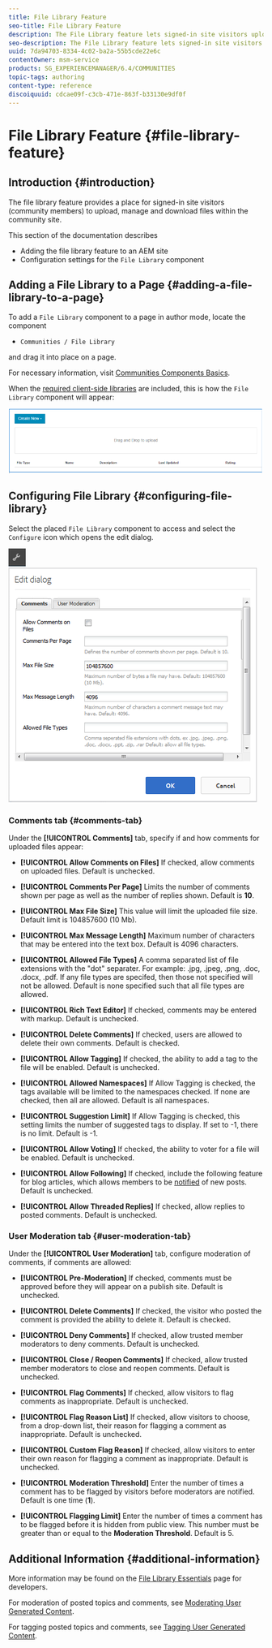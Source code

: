 ```yaml
---
title: File Library Feature
seo-title: File Library Feature
description: The File Library feature lets signed-in site visitors upload, manage, and download files
seo-description: The File Library feature lets signed-in site visitors upload, manage, and download files
uuid: 7da94703-8334-4c02-ba2a-55b5cde22e6c
contentOwner: msm-service
products: SG_EXPERIENCEMANAGER/6.4/COMMUNITIES
topic-tags: authoring
content-type: reference
discoiquuid: cdcae09f-c3cb-471e-863f-b33130e9df0f
---
```


# File Library Feature {#file-library-feature}

## Introduction {#introduction}

The file library feature provides a place for signed-in site visitors (community members) to upload, manage and download files within the community site.

This section of the documentation describes

* Adding the file library feature to an AEM site
* Configuration settings for the `File Library` component

## Adding a File Library to a Page {#adding-a-file-library-to-a-page}

To add a `File Library` component to a page in author mode, locate the component

* `Communities / File Library`

and drag it into place on a page.

For necessary information, visit [Communities Components Basics](basics.md).

When the [required client-side libraries](essentials-file-library.md#essentials-for-client-side) are included, this is how the `File Library` component will appear:

![chlimage_1-430](assets/chlimage_1-430.png)

## Configuring File Library {#configuring-file-library}

Select the placed `File Library` component to access and select the `Configure` icon which opens the edit dialog.

![chlimage_1-431](assets/chlimage_1-431.png) ![chlimage_1-432](assets/chlimage_1-432.png)

### Comments tab {#comments-tab}

Under the **[!UICONTROL Comments]** tab, specify if and how comments for uploaded files appear:

* **[!UICONTROL Allow Comments on Files]** 
  If checked, allow comments on uploaded files. Default is unchecked.

* **[!UICONTROL Comments Per Page]** 
  Limits the number of comments shown per page as well as the number of replies shown. Default is **10**.

* **[!UICONTROL Max File Size]** 
  This value will limit the uploaded file size. Default limit is 104857600 (10 Mb).

* **[!UICONTROL Max Message Length]** 
  Maximum number of characters that may be entered into the text box. Default is 4096 characters.

* **[!UICONTROL Allowed File Types]** 
  A comma separated list of file extensions with the "dot" separater. For example: .jpg, .jpeg, .png, .doc, .docx, .pdf. If any file types are specifed, then those not specified will not be allowed. Default is none specified such that all file types are allowed.

* **[!UICONTROL Rich Text Editor]** 
  If checked, comments may be entered with markup. Default is unchecked.

* **[!UICONTROL Delete Comments]** 
  If checked, users are allowed to delete their own comments. Default is checked.

* **[!UICONTROL Allow Tagging]** 
  If checked, the ability to add a tag to the file will be enabled. Default is unchecked.

* **[!UICONTROL Allowed Namespaces]** 
  If Allow Tagging is checked, the tags available will be limited to the namespaces checked. If none are checked, then all are allowed. Default is all namespaces.

* **[!UICONTROL Suggestion Limit]** 
  If Allow Tagging is checked, this setting limits the number of suggested tags to display. If set to -1, there is no limit. Default is -1.

* **[!UICONTROL Allow Voting]** 
  If checked, the ability to voter for a file will be enabled. Default is unchecked.

* **[!UICONTROL Allow Following]** 
  If checked, include the following feature for blog articles, which allows members to be [notified](notifications.md) of new posts. Default is unchecked.

* **[!UICONTROL Allow Threaded Replies]** 
  If checked, allow replies to posted comments. Default is unchecked.

### User Moderation tab {#user-moderation-tab}

Under the **[!UICONTROL User Moderation]** tab, configure moderation of comments, if comments are allowed:

* **[!UICONTROL Pre-Moderation]** 
  If checked, comments must be approved before they will appear on a publish site. Default is unchecked.

* **[!UICONTROL Delete Comments]** 
  If checked, the visitor who posted the comment is provided the ability to delete it. Default is checked.

* **[!UICONTROL Deny Comments]** 
  If checked, allow trusted member moderators to deny comments. Default is unchecked.

* **[!UICONTROL Close / Reopen Comments]** 
  If checked, allow trusted member moderators to close and reopen comments. Default is unchecked.

* **[!UICONTROL Flag Comments]** 
  If checked, allow visitors to flag comments as inappropriate. Default is unchecked.

* **[!UICONTROL Flag Reason List]** 
  If checked, allow visitors to choose, from a drop-down list, their reason for flagging a comment as inappropriate. Default is unchecked.

* **[!UICONTROL Custom Flag Reason]** 
  If checked, allow visitors to enter their own reason for flagging a comment as inappropriate. Default is unchecked.

* **[!UICONTROL Moderation Threshold]** 
  Enter the number of times a comment has to be flagged by visitors before moderators are notified. Default is one time (**1**).

* **[!UICONTROL Flagging Limit]** 
  Enter the number of times a comment has to be flagged before it is hidden from public view. This number must be greater than or equal to the **Moderation Threshold**. Default is 5.

## Additional Information {#additional-information}

More information may be found on the [File Library Essentials](essentials-file-library.md) page for developers.

For moderation of posted topics and comments, see [Moderating User Generated Content](moderate-ugc.md).

For tagging posted topics and comments, see [Tagging User Generated Content](tag-ugc.md).

